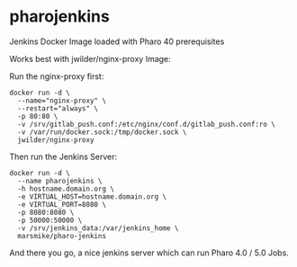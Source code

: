 # pharojenkins
Jenkins Docker Image loaded with Pharo 40 prerequisites

Works best with jwilder/nginx-proxy Image:

Run the nginx-proxy first:
```
docker run -d \
  --name="nginx-proxy" \
  --restart="always" \
  -p 80:80 \
  -v /srv/gitlab_push.conf:/etc/nginx/conf.d/gitlab_push.conf:ro \
  -v /var/run/docker.sock:/tmp/docker.sock \
  jwilder/nginx-proxy
```

Then run the Jenkins Server:
```
docker run -d \
  --name pharojenkins \
  -h hostname.domain.org \
  -e VIRTUAL_HOST=hostname.domain.org \
  -e VIRTUAL_PORT=8080 \
  -p 8080:8080 \
  -p 50000:50000 \
  -v /srv/jenkins_data:/var/jenkins_home \
  marsmike/pharo-jenkins
```

And there you go, a nice jenkins server which can run Pharo 4.0 / 5.0 Jobs.
